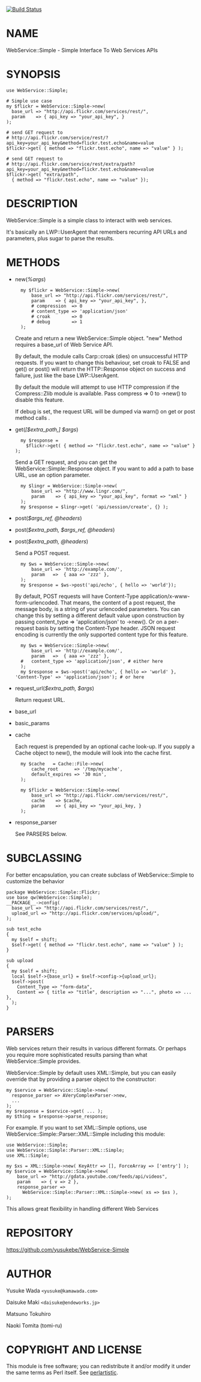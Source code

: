 [![Build Status](https://travis-ci.org/yusukebe/WebService-Simple.svg?branch=master)](https://travis-ci.org/yusukebe/WebService-Simple)
# NAME

WebService::Simple - Simple Interface To Web Services APIs

# SYNOPSIS

    use WebService::Simple;

    # Simple use case
    my $flickr = WebService::Simple->new(
      base_url => "http://api.flickr.com/services/rest/",
      param    => { api_key => "your_api_key", }
    );

    # send GET request to 
    # http://api.flickr.com/service/rest/?api_key=your_api_key&method=flickr.test.echo&name=value
    $flickr->get( { method => "flickr.test.echo", name => "value" } );

    # send GET request to 
    # http://api.flickr.com/service/rest/extra/path?api_key=your_api_key&method=flickr.test.echo&name=value
    $flickr->get( "extra/path",
      { method => "flickr.test.echo", name => "value" });

# DESCRIPTION

WebService::Simple is a simple class to interact with web services.

It's basically an LWP::UserAgent that remembers recurring API URLs and
parameters, plus sugar to parse the results.

# METHODS

- new(_%args_)

        my $flickr = WebService::Simple->new(
            base_url => "http://api.flickr.com/services/rest/",
            param    => { api_key => "your_api_key", },
            # compression  => 0
            # content_type => 'application/json'
            # croak        => 0
            # debug        => 1
        );

    Create and return a new WebService::Simple object.
    "new" Method requires a base\_url of Web Service API.

    By default, the module calls Carp::croak (dies) on unsuccessful HTTP requests. If
    you want to change this behaviour, set croak to FALSE and get() or post() will return
    the HTTP::Response object on success and failure, just like the base LWP::UserAgent.

    By default the module will attempt to use HTTP compression if the Compress::Zlib
    module is available. Pass compress => 0 to ->new() to disable this feature.

    If debug is set, the request URL will be dumped via warn() on get or post method calls .

- get(_\[$extra\_path,\] $args_)

        my $response =
          $flickr->get( { method => "flickr.test.echo", name => "value" } );

    Send a GET request, and you can get the WebService::Simple::Response object.
    If you want to add a path to base URL, use an option parameter.

        my $lingr = WebService::Simple->new(
            base_url => "http://www.lingr.com/",
            param    => { api_key => "your_api_key", format => "xml" }
        );
        my $response = $lingr->get( 'api/session/create', {} );

- post(_$args\_ref, @headers_)
- post(_$extra\_path, $args\_ref, @headers_)
- post(_$extra\_path, @headers_)

    Send a POST request.

        my $ws = WebService::Simple->new(
            base_url => 'http://example.com/',
            param   =>  { aaa => 'zzz' },
        );
        my $response = $ws->post('api/echo', { hello => 'world'});

    By default, POST requests will have Content-Type application/x-www-form-urlencoded.
    That means, the content of a post request, the message body, is a string of your
    urlencoded parameters. You can change this by setting a different default value
    upon construction by passing content\_type => 'application/json' to ->new(). Or on
    a per-request basis by setting the Content-Type header. JSON request encoding is
    currently the only supported content type for this feature.

        my $ws = WebService::Simple->new(
            base_url => 'http://example.com/',
            param   =>  { aaa => 'zzz' },
        #   content_type => 'application/json', # either here
        );
        my $response = $ws->post('api/echo', { hello => 'world' }, 'Content-Type' => 'application/json'); # or here

- request\_url(_$extra\_path, $args_)

    Return request URL.

- base\_url
- basic\_params
- cache

    Each request is prepended by an optional cache look-up. If you supply a Cache
    object to new(), the module will look into the cache first.

        my $cache   = Cache::File->new(
            cache_root      => '/tmp/mycache',
            default_expires => '30 min',
        );
        
        my $flickr = WebService::Simple->new(
            base_url => "http://api.flickr.com/services/rest/",
            cache    => $cache,
            param    => { api_key => "your_api_key, }
        );

- response\_parser

    See PARSERS below.

# SUBCLASSING

For better encapsulation, you can create subclass of WebService::Simple to
customize the behavior

    package WebService::Simple::Flickr;
    use base qw(WebService::Simple);
    __PACKAGE__->config(
      base_url => "http://api.flickr.com/services/rest/",
      upload_url => "http://api.flickr.com/services/upload/",
    );

    sub test_echo
    {
      my $self = shift;
      $self->get( { method => "flickr.test.echo", name => "value" } );
    }

    sub upload
    {
      my $self = shift;
      local $self->{base_url} = $self->config->{upload_url};
      $self->post( 
        Content_Type => "form-data",
        Content => { title => "title", description => "...", photo => ... },
      );
    }

# PARSERS

Web services return their results in various different formats. Or perhaps
you require more sophisticated results parsing than what WebService::Simple
provides.

WebService::Simple by default uses XML::Simple, but you can easily override
that by providing a parser object to the constructor:

    my $service = WebService::Simple->new(
      response_parser => AVeryComplexParser->new,
      ...
    );
    my $response = $service->get( ... );
    my $thing = $response->parse_response;

For example. If you want to set XML::Simple options, use WebService::Simple::Parser::XML::Simple
including this module:

    use WebService::Simple;
    use WebService::Simple::Parser::XML::Simple;
    use XML::Simple;
    
    my $xs = XML::Simple->new( KeyAttr => [], ForceArray => ['entry'] );
    my $service = WebService::Simple->new(
        base_url => "http://gdata.youtube.com/feeds/api/videos",
        param    => { v => 2 },
        response_parser =>
          WebService::Simple::Parser::XML::Simple->new( xs => $xs ),
    );

This allows great flexibility in handling different Web Services

# REPOSITORY

https://github.com/yusukebe/WebService-Simple

# AUTHOR

Yusuke Wada  `<yusuke@kamawada.com>`

Daisuke Maki `<daisuke@endeworks.jp>`

Matsuno Tokuhiro

Naoki Tomita (tomi-ru)

# COPYRIGHT AND LICENSE

This module is free software; you can redistribute it
and/or modify it under the same terms as Perl itself.
See [perlartistic](https://metacpan.org/pod/perlartistic).
